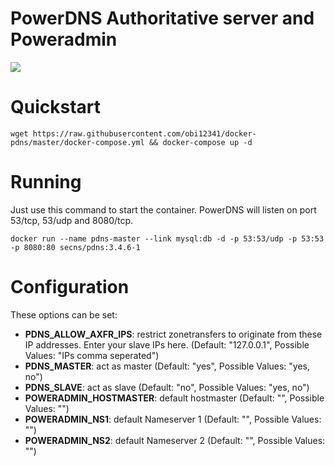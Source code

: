 PowerDNS Authoritative server and Poweradmin
===========
[![](https://badge.imagelayers.io/secns/pdns:latest.svg)](https://imagelayers.io/?images=secns/pdns:latest 'Get your own badge on imagelayers.io')

# Quickstart

```wget https://raw.githubusercontent.com/obi12341/docker-pdns/master/docker-compose.yml && docker-compose up -d```

# Running

Just use this command to start the container. PowerDNS will listen on port 53/tcp, 53/udp and 8080/tcp.

```docker run --name pdns-master --link mysql:db -d -p 53:53/udp -p 53:53 -p 8080:80 secns/pdns:3.4.6-1```

# Configuration
These options can be set:

- **PDNS_ALLOW_AXFR_IPS**: restrict zonetransfers to originate from these IP addresses. Enter your slave IPs here. (Default: "127.0.0.1", Possible Values: "IPs comma seperated")
- **PDNS_MASTER**: act as master (Default: "yes", Possible Values: "yes, no")
- **PDNS_SLAVE**: act as slave (Default: "no", Possible Values: "yes, no")
- **POWERADMIN_HOSTMASTER**: default hostmaster (Default: "", Possible Values: "<email>")
- **POWERADMIN_NS1**: default Nameserver 1 (Default: "", Possible Values: "<domain>")
- **POWERADMIN_NS2**: default Nameserver 2 (Default: "", Possible Values: "<domain>")
